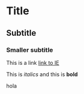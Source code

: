 # Title
## Subtitle
### Smaller subtitle

This is a link [link to IE](https://ie.edu)

This is *italics* and this is **bold**

hola 
